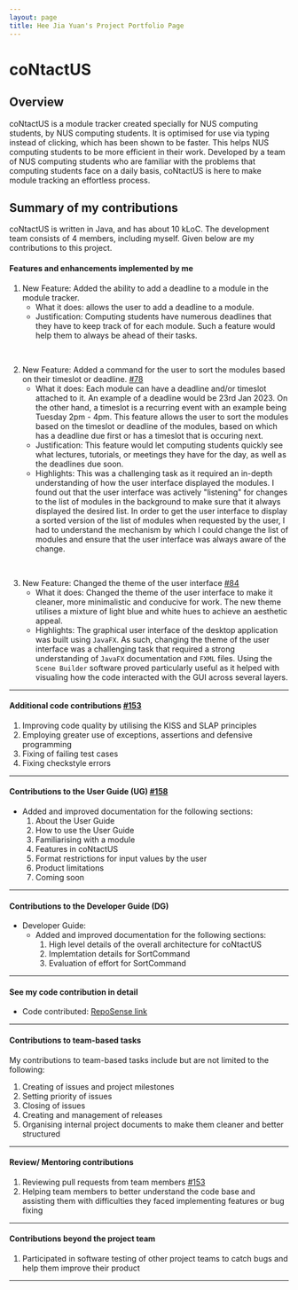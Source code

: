 ```yaml
---
layout: page
title: Hee Jia Yuan's Project Portfolio Page
---
```

# coNtactUS 

## Overview
coNtactUS is a module tracker created specially for NUS computing students, by NUS computing students. It is optimised for use via typing 
instead of clicking, which has been shown to be faster. This helps NUS computing students to be more efficient in their work. Developed by a team of NUS computing students who are familiar with the problems that computing students face on a daily basis, coNtactUS is here to make module tracking an effortless process.

## Summary of my contributions
coNtactUS is written in Java, and has about 10 kLoC. The development team consists of 4 members, including myself. Given below are my contributions to this project.

#### Features and enhancements implemented by me
1. New Feature: Added the ability to add a deadline to a module in the module tracker. 
   * What it does: allows the user to add a deadline to a module. 
   * Justification: Computing students have numerous deadlines that they have to keep track of for each module. Such a feature would help them to always be ahead of their tasks.
 
<br>

2. New Feature: Added a command for the user to sort the modules based on their timeslot or deadline. [\#78](https://github.com/AY2223S2-CS2103T-W10-1/tp/pull/78)
   * What it does: Each module can have a deadline and/or timeslot attached to it. An example of a deadline would be 23rd Jan 2023. On the other hand, a timeslot is a recurring event with an example being Tuesday 2pm - 4pm. This feature allows the user to sort the modules based on the timeslot or deadline of the modules, based on which has a deadline due first or has a timeslot that is occuring next. 
   * Justification: This feature would let computing students quickly see what lectures, tutorials, or meetings they have for the day, as well as the deadlines due soon.
   * Highlights: This was a challenging task as it required an in-depth understanding of how the user interface displayed the modules. I found out that the user interface was actively "listening" for changes to the list of modules in the background to make sure that it always displayed the desired list. In order to get the user interface to display a sorted version of the list of modules when requested by the user, I had to understand the mechanism by which I could change the list of modules and ensure that the user interface was always aware of the change. 
  
<br> 

3. New Feature: Changed the theme of the user interface [\#84](https://github.com/AY2223S2-CS2103T-W10-1/tp/pull/84)
   * What it does: Changed the theme of the user interface to make it cleaner, more minimalistic and conducive for work. The new theme utilises a mixture of light blue and white hues to achieve an aesthetic appeal. 
   * Highlights: The graphical user interface of the desktop application was built using `JavaFX`. As such, changing the theme of the user interface was a challenging task that required a strong understanding of `JavaFX` documentation and `FXML` files. Using the `Scene Builder` software proved particularly useful as it helped with visualing how the code interacted with the GUI across several layers. 

--------------------------------------------------------------------------------------------------------------------

#### Additional code contributions [\#153](https://github.com/AY2223S2-CS2103T-W10-1/tp/pull/153)
1. Improving code quality by utilising the KISS and SLAP principles
2. Employing greater use of exceptions, assertions and defensive programming
3. Fixing of failing test cases
4. Fixing checkstyle errors 

--------------------------------------------------------------------------------------------------------------------
#### Contributions to the User Guide (UG) [\#158](https://github.com/AY2223S2-CS2103T-W10-1/tp/pull/158)
  * Added and improved documentation for the following sections: 
     1. About the User Guide
     2. How to use the User Guide
     3. Familiarising with a module
     4. Features in coNtactUS
     5. Format restrictions for input values by the user
     6. Product limitations
     7.  Coming soon
--------------------------------------------------------------------------------------------------------------------
#### Contributions to the Developer Guide (DG) 
  * Developer Guide:
    * Added and improved documentation for the following sections: 
      1. High level details of the overall architecture for coNtactUS
      2. Implemtation details for SortCommand
      3. Evaluation of effort for SortCommand
--------------------------------------------------------------------------------------------------------------------
#### See my code contribution in detail
* Code contributed: [RepoSense link](https://nus-cs2103-ay2223s2.github.io/tp-dashboard/?search=jayhee3&breakdown=true)

 --------------------------------------------------------------------------------------------------------------------
#### Contributions to team-based tasks
My contributions to team-based tasks include but are not limited to the following: 
1. Creating of issues and project milestones
2. Setting priority of issues 
3. Closing of issues
4. Creating and management of releases  
5. Organising internal project documents to make them cleaner and better structured 

 --------------------------------------------------------------------------------------------------------------------
#### Review/ Mentoring contributions 
1. Reviewing pull requests from team members [\#153](https://github.com/AY2223S2-CS2103T-W10-1/tp/pull/153)
2. Helping team members to better understand the code base and assisting them with difficulties they faced implementing features or bug fixing 

 --------------------------------------------------------------------------------------------------------------------
#### Contributions beyond the project team
1. Participated in software testing of other project teams to catch bugs and help them improve their product 
 --------------------------------------------------------------------------------------------------------------------
